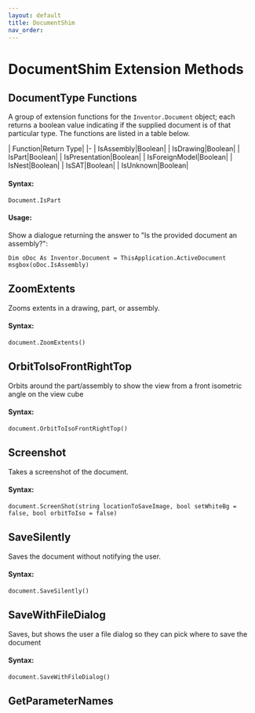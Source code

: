 ```yaml
---
layout: default
title: DocumentShim
nav_order: 
---
```


# DocumentShim Extension Methods

## DocumentType Functions

A group of extension functions for the `Inventor.Document` object; each returns a boolean value indicating if the supplied document is of that particular type. The functions are listed in a table below.

| Function|Return Type|
|-
| IsAssembly|Boolean|
| IsDrawing|Boolean|
| IsPart|Boolean|
| IsPresentation|Boolean|
| IsForeignModel|Boolean|
| IsNest|Boolean|
| IsSAT|Boolean|
| IsUnknown|Boolean|


#### Syntax:

    Document.IsPart

#### Usage:

Show a dialogue returning the answer to "Is the provided document an assembly?":

    Dim oDoc As Inventor.Document = ThisApplication.ActiveDocument
    msgbox(oDoc.IsAssembly)


## ZoomExtents

Zooms extents in a drawing, part, or assembly.
#### Syntax:
    document.ZoomExtents()

## OrbitToIsoFrontRightTop

Orbits around the part/assembly to show the view from a front isometric angle on the view cube

#### Syntax:
    document.OrbitToIsoFrontRightTop()

## Screenshot

Takes a screenshot of the document.

#### Syntax:
    document.ScreenShot(string locationToSaveImage, bool setWhiteBg = false, bool orbitToIso = false)

## SaveSilently

Saves the document without notifying the user.

#### Syntax:
    document.SaveSilently()


## SaveWithFileDialog

Saves, but shows the user a file dialog so they can pick where to save the document

#### Syntax:
    document.SaveWithFileDialog()

## GetParameterNames